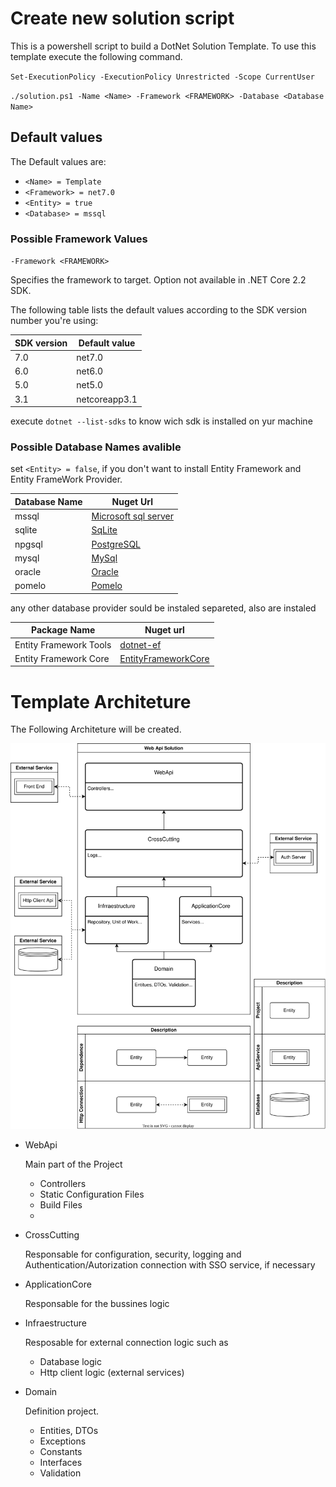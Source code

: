 # Create new solution script

This is a powershell script to build a DotNet Solution Template. To use this template execute the following command.

`Set-ExecutionPolicy -ExecutionPolicy Unrestricted -Scope CurrentUser`

`./solution.ps1 -Name <Name> -Framework <FRAMEWORK> -Database <Database Name>`

## Default values

The Default values are:

* `<Name> = Template`
* `<Framework> = net7.0`
* `<Entity> = true` 
* `<Database> = mssql`

### Possible Framework Values

`-Framework <FRAMEWORK>`

Specifies the framework to target. Option not available in .NET Core 2.2 SDK.

The following table lists the default values according to the SDK version number you're using:

|SDK version | Default value|
|-|-|
|7.0 | net7.0 | 
|6.0 | net6.0 |
|5.0 | net5.0 |
|3.1 | netcoreapp3.1 |

execute `dotnet --list-sdks` to know wich sdk is installed on yur machine

### Possible Database Names avalible

set `<Entity> = false`, if you don't want to install Entity Framework and Entity FrameWork Provider.

|Database Name | Nuget Url|
|-|-|
|mssql   | [Microsoft sql server](https://www.nuget.org/packages/Microsoft.EntityFrameworkCore.SqlServer/7.0.9) | 
|sqlite  | [SqLite](https://www.nuget.org/packages/Microsoft.EntityFrameworkCore.Sqlite/7.0.9) |
|npgsql  | [PostgreSQL](https://www.nuget.org/packages/Npgsql.EntityFrameworkCore.PostgreSQL/7.0.4) |
|mysql   | [MySql](https://www.nuget.org/packages/MySql.EntityFrameworkCore/7.0.5) |
|oracle  | [Oracle](https://www.nuget.org/packages/Oracle.EntityFrameworkCore/7.21.9) | 
|pomelo  | [Pomelo](https://www.nuget.org/packages/Pomelo.EntityFrameworkCore.MySql/7.0.0) |

any other database provider sould be instaled separeted, also are instaled

|Package Name | Nuget url |
|-|-|
| Entity Framework Tools | [dotnet-ef ](https://www.nuget.org/packages/dotnet-ef/7.0.9) |
|Entity Framework Core| [EntityFrameworkCore](https://www.nuget.org/packages/Microsoft.EntityFrameworkCore/7.0.9) |



# Template Architeture

The Following Architeture will be created.

![Mains Architeture](./images/Architeture.svg)

* WebApi 
  
    Main part of the Project
  
   * Controllers
   * Static Configuration Files
   * Build Files
   * 
* CrossCutting

    Responsable for configuration, security, logging and Authentication/Autorization connection with SSO service, if necessary

* ApplicationCore

    Responsable for the bussines logic

* Infraestructure

    Resposable for external connection logic such as
    * Database logic
    * Http client logic (external services)

* Domain

    Definition project. 

    * Entities, DTOs
    * Exceptions
    * Constants
    * Interfaces
    * Validation